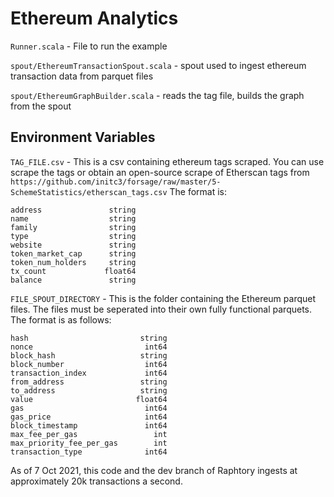 # Ethereum Analytics

`Runner.scala` -  File to run the example

`spout/EthereumTransactionSpout.scala` -  spout used to ingest ethereum transaction data from parquet files

`spout/EthereumGraphBuilder.scala` - reads the tag file, builds the graph from the spout 

## Environment Variables 

`TAG_FILE.csv` - This is a csv containing ethereum tags scraped. 
You can use scrape the tags or obtain an open-source scrape of 
Etherscan tags from `https://github.com/initc3/forsage/raw/master/5-SchemeStatistics/etherscan_tags.csv`
The format is: 

```
address               string
name                  string
family                string
type                  string
website               string
token_market_cap      string
token_num_holders     string
tx_count             float64
balance               string
```


`FILE_SPOUT_DIRECTORY` - This is the folder containing the Ethereum parquet files. 
The files must be seperated into their own fully functional parquets. 
The format is as follows: 

```
hash                         string
nonce                         int64
block_hash                   string
block_number                  int64
transaction_index             int64
from_address                 string
to_address                   string
value                       float64
gas                           int64
gas_price                     int64
block_timestamp               int64
max_fee_per_gas                 int
max_priority_fee_per_gas        int
transaction_type              int64
```

As of 7 Oct 2021, this code and the dev branch of Raphtory ingests at 
approximately 20k transactions a second. 